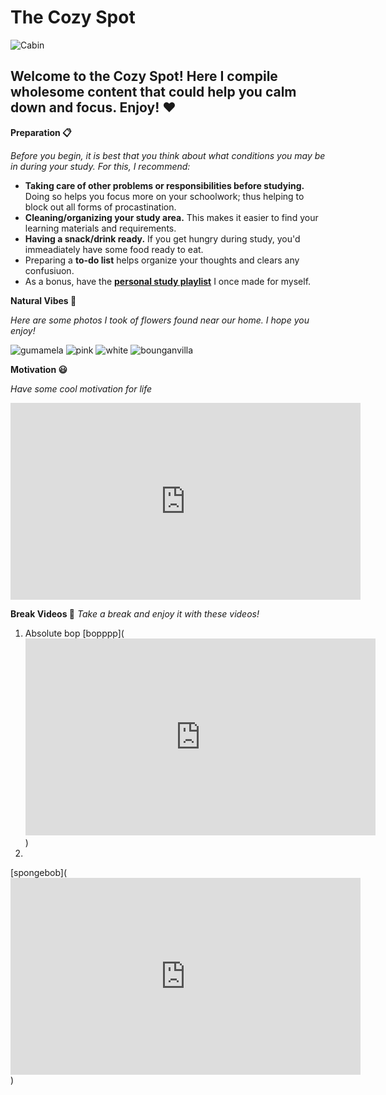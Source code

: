 # The Cozy Spot
![Cabin](https://user-images.githubusercontent.com/118245646/203219749-5e469cab-4373-4830-8091-192054122b9e.jpg)

## Welcome to the Cozy Spot! Here I compile wholesome content that could help you calm down and focus. Enjoy! ❤️ 

**Preparation 📋**

*Before you begin, it is best that you think about what conditions you may be in during your study. For this, I recommend:*

- **Taking care of other problems or responsibilities before studying.** Doing so helps you focus more on your schoolwork; thus helping to block out all forms of procastination.
- **Cleaning/organizing your study area.** This makes it easier to find your learning materials and requirements.
- **Having a snack/drink ready.** If you get hungry during study, you'd immeadiately have some food ready to eat.
- Preparing a **to-do list** helps organize your thoughts and clears any confusiuon.
- As a bonus, have the [**personal study playlist**](https://www.youtube.com/playlist?list=PLcjemlHEEbxNgTgK0D-aIU8Eho2Wia-pT) I once made for myself. 

**Natural Vibes 🌸** 

*Here are some photos I took of flowers found near our home. I hope you enjoy!*

![gumamela](https://user-images.githubusercontent.com/118245646/202210037-ba23e202-d28c-4e31-932c-799300530dbe.jpg)
![pink](https://user-images.githubusercontent.com/118245646/202395814-faeb8d0c-4f16-4034-99e9-aca2b6f88b05.jpg)
![white](https://user-images.githubusercontent.com/118245646/202395890-a1a913be-82b1-4123-88ab-5bef09f06f6e.jpg)
![bounganvilla](https://user-images.githubusercontent.com/118245646/202395948-4c884ce1-72bf-4c52-8197-3271c6212dee.jpg)

**Motivation 😃** 

*Have some cool motivation for life*

<iframe width="560" height="315" src="https://www.youtube.com/embed/arj7oStGLkU" title="YouTube video player" frameborder="0" allow="accelerometer; autoplay; clipboard-write; encrypted-media; gyroscope; picture-in-picture" allowfullscreen></iframe>

**Break Videos 💝** 
*Take a break and enjoy it with these videos!*
1. Absolute bop [bopppp](<iframe width="560" height="315" src="https://www.youtube.com/embed/djV11Xbc914" title="YouTube video player" frameborder="0" allow="accelerometer; autoplay; clipboard-write; encrypted-media; gyroscope; picture-in-picture" allowfullscreen></iframe>)
2. 
[spongebob](<iframe width="560" height="315" src="https://www.youtube.com/embed/RvBwypGUkPo" title="YouTube video player" frameborder="0" allow="accelerometer; autoplay; clipboard-write; encrypted-media; gyroscope; picture-in-picture" allowfullscreen></iframe>)
